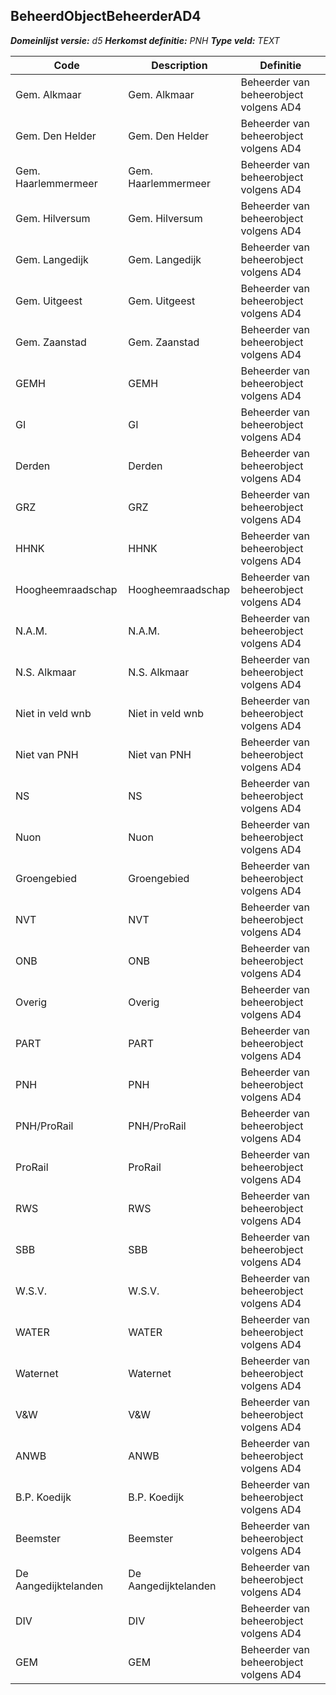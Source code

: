 ﻿## BeheerdObjectBeheerderAD4

*__Domeinlijst versie:__ d5*
*__Herkomst definitie:__ PNH*
*__Type veld:__ TEXT*

|__Code__ |__Description__ |__Definitie__	|
|	---	|	---	|   ---	| 
| Gem. Alkmaar | Gem. Alkmaar | Beheerder van beheerobject volgens AD4 |
| Gem. Den Helder | Gem. Den Helder | Beheerder van beheerobject volgens AD4 |
| Gem. Haarlemmermeer | Gem. Haarlemmermeer | Beheerder van beheerobject volgens AD4 |
| Gem. Hilversum | Gem. Hilversum | Beheerder van beheerobject volgens AD4 |
| Gem. Langedijk | Gem. Langedijk | Beheerder van beheerobject volgens AD4 |
| Gem. Uitgeest | Gem. Uitgeest | Beheerder van beheerobject volgens AD4 |
| Gem. Zaanstad | Gem. Zaanstad | Beheerder van beheerobject volgens AD4 |
| GEMH | GEMH | Beheerder van beheerobject volgens AD4 |
| GI | GI | Beheerder van beheerobject volgens AD4 |
| Derden | Derden | Beheerder van beheerobject volgens AD4 |
| GRZ | GRZ | Beheerder van beheerobject volgens AD4 |
| HHNK | HHNK | Beheerder van beheerobject volgens AD4 |
| Hoogheemraadschap | Hoogheemraadschap | Beheerder van beheerobject volgens AD4 |
| N.A.M. | N.A.M. | Beheerder van beheerobject volgens AD4 |
| N.S. Alkmaar | N.S. Alkmaar | Beheerder van beheerobject volgens AD4 |
| Niet in veld wnb | Niet in veld wnb | Beheerder van beheerobject volgens AD4 |
| Niet van PNH | Niet van PNH | Beheerder van beheerobject volgens AD4 |
| NS | NS | Beheerder van beheerobject volgens AD4 |
| Nuon | Nuon | Beheerder van beheerobject volgens AD4 |
| Groengebied | Groengebied | Beheerder van beheerobject volgens AD4 |
| NVT | NVT | Beheerder van beheerobject volgens AD4 |
| ONB | ONB | Beheerder van beheerobject volgens AD4 |
| Overig | Overig | Beheerder van beheerobject volgens AD4 |
| PART | PART | Beheerder van beheerobject volgens AD4 |
| PNH | PNH | Beheerder van beheerobject volgens AD4 |
| PNH/ProRail | PNH/ProRail | Beheerder van beheerobject volgens AD4 |
| ProRail | ProRail | Beheerder van beheerobject volgens AD4 |
| RWS | RWS | Beheerder van beheerobject volgens AD4 |
| SBB | SBB | Beheerder van beheerobject volgens AD4 |
| W.S.V. | W.S.V. | Beheerder van beheerobject volgens AD4 |
| WATER | WATER | Beheerder van beheerobject volgens AD4 |
| Waternet | Waternet | Beheerder van beheerobject volgens AD4 |
| V&W | V&W | Beheerder van beheerobject volgens AD4 |
| ANWB | ANWB | Beheerder van beheerobject volgens AD4 |
| B.P. Koedijk | B.P. Koedijk | Beheerder van beheerobject volgens AD4 |
| Beemster | Beemster | Beheerder van beheerobject volgens AD4 |
| De Aangedijktelanden | De Aangedijktelanden | Beheerder van beheerobject volgens AD4 |
| DIV | DIV | Beheerder van beheerobject volgens AD4 |
| GEM | GEM | Beheerder van beheerobject volgens AD4 |
